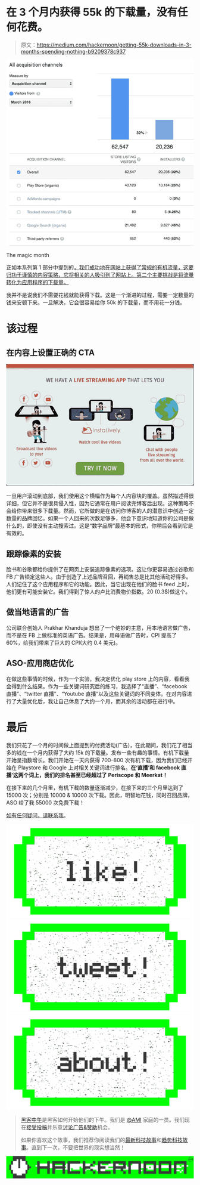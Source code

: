 # 在 3 个月内获得 55k 的下载量，没有任何花费。

> 原文：<https://medium.com/hackernoon/getting-55k-downloads-in-3-months-spending-nothing-b9209378c937>

![](img/489db14771a3ff5bcc9d6da7fde21368.png)

The magic month

正如本系列第 1 部分中提到的[，我们成功地在网站上获得了常规的有机流量，这要归功于谨慎的内容策略，它将相关的人吸引到了网站上。第二个主要挑战是将流量转化为应用程序的下载量。](/@digitallyutkarsh/reaching-0-to-13k-search-traffic-with-just-one-blog-post-in-3-months-818a04959958)

我并不是说我们不需要花钱就能获得下载。这是一个渐进的过程，需要一定数量的钱来安顿下来。一旦解决，它会很容易给你 50k 的下载量，而不用花一分钱。

# 该过程

## 在内容上设置正确的 CTA

![](img/edea4a461ff52ebd4db53d9b1e69d34d.png)

一旦用户滚动到底部，我们使用这个横幅作为每个人内容块的覆盖。虽然描述得很详细，但它并不是很具侵入性，因为它通常在用户阅读完博客后出现。这种策略不会给你带来很多下载量。然而，它所做的是在访问你博客的人的潜意识中创造一定数量的品牌回忆。如果一个人回来的次数足够多，他会下意识地知道你的公司是做什么的，即使没有主动搜索过。这是“数字品牌”最基本的形式，你稍后会看到它是有效的。

## 跟踪像素的安装

脸书和谷歌都给你提供了在网页上安装追踪像素的选项。这让你更容易通过谷歌和 FB 广告锁定这些人。由于创造了上述品牌召回，再销售总是比其他活动好得多。人们记住了这个应用程序和它的功能。因此，当它出现在他们的脸书 feed 上时，他们更有可能安装它。我们得到了惊人的卢比消费物价指数。20 (0.3$)做这个。

## 做当地语言的广告

公司联合创始人 Prakhar Khanduja 想出了一个绝妙的主意，用本地语言做广告，而不是在 FB 上做标准的英语广告。结果是，用母语做广告时，CPI 提高了 60%，给我们带来了巨大的 CPI(大约 0.4 美元)。

## ASO-应用商店优化

在做这些事情的时候，作为一个实验，我决定优化 play store 上的内容，看看我会得到什么结果。作为一些关键词研究后的练习，我选择了“直播”、“facebook 直播”、“twitter 直播”、“Youtube 直播”以及这些关键词的不同变体。在对内容进行了大量优化后，我让自己休息了大约一个月，而其余的活动都在进行中。

# 最后

我们只花了一个月的时间做上面提到的付费活动(广告)，在此期间，我们花了相当多的钱在一个月内获得了大约 15k 的下载量。发布一些有趣的事情。有机下载量开始呈指数增长。我们开始在一天内获得 700–800 次有机下载，因为我们已经开始在 Playstore 和 Google 上对相关关键词进行排名。**在‘直播’和 facebook 直播’这两个词上，我们的排名甚至已经超过了 Periscope 和 Meerkat！**

在接下来的几个月里，有机下载的数量逐渐减少，在接下来的三个月里达到了 15000 次；分别是 10000 & 10000 次下载。因此，明智地花钱，同时召回品牌，ASO 给了我 55000 次免费下载！

[如有任何疑问，请联系我](https://in.linkedin.com/in/utkarsh-tripathi-8863502)。

[![](img/50ef4044ecd4e250b5d50f368b775d38.png)](http://bit.ly/HackernoonFB)[![](img/979d9a46439d5aebbdcdca574e21dc81.png)](https://goo.gl/k7XYbx)[![](img/2930ba6bd2c12218fdbbf7e02c8746ff.png)](https://goo.gl/4ofytp)

> [黑客中午](http://bit.ly/Hackernoon)是黑客如何开始他们的下午。我们是 [@AMI](http://bit.ly/atAMIatAMI) 家庭的一员。我们现在[接受投稿](http://bit.ly/hackernoonsubmission)并乐意[讨论广告&赞助](mailto:partners@amipublications.com)机会。
> 
> 如果你喜欢这个故事，我们推荐你阅读我们的[最新科技故事](http://bit.ly/hackernoonlatestt)和[趋势科技故事](https://hackernoon.com/trending)。直到下一次，不要把世界的现实想当然！

[![](img/be0ca55ba73a573dce11effb2ee80d56.png)](https://goo.gl/Ahtev1)